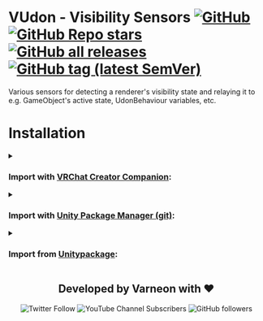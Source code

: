 <div>

# VUdon - Visibility Sensors [![GitHub](https://img.shields.io/github/license/Varneon/VUdon-VisibilitySensors?color=blue&label=License&style=flat)](https://github.com/Varneon/VUdon-VisibilitySensors/blob/main/LICENSE) [![GitHub Repo stars](https://img.shields.io/github/stars/Varneon/VUdon-VisibilitySensors?style=flat&label=Stars)](https://github.com/Varneon/VUdon-VisibilitySensors/stargazers) [![GitHub all releases](https://img.shields.io/github/downloads/Varneon/VUdon-VisibilitySensors/total?color=blue&label=Downloads&style=flat)](https://github.com/Varneon/VUdon-VisibilitySensors/releases) [![GitHub tag (latest SemVer)](https://img.shields.io/github/v/tag/Varneon/VUdon-VisibilitySensors?color=blue&label=Release&sort=semver&style=flat)](https://github.com/Varneon/VUdon-VisibilitySensors/releases/latest)

</div>

Various sensors for detecting a renderer's visibility state and relaying it to e.g. GameObject's active state, UdonBehaviour variables, etc.

# Installation

<details><summary>

### Import with [VRChat Creator Companion](https://vcc.docs.vrchat.com/vpm/packages#user-packages):</summary>

> 1. Download `com.varneon.vudon.visibility-sensors.zip` from [here](https://github.com/Varneon/VUdon-VisibilitySensors/archive/refs/heads/main.zip)
> 2. Unpack the .zip somewhere
> 3. In VRChat Creator Companion, navigate to `Settings` > `User Packages` > `Add`
> 4. Navigate to the unpacked folder, `com.varneon.vudon.visibility-sensors` and click `Select Folder`
> 5. `VUdon - Visibility Sensors` should now be visible under `Local User Packages` in the project view in VRChat Creator Companion
> 6. Click `Add`

</details><details><summary>

### Import with [Unity Package Manager (git)](https://docs.unity3d.com/2019.4/Documentation/Manual/upm-ui-giturl.html):</summary>

> 1. In the Unity toolbar, select `Window` > `Package Manager` > `[+]` > `Add package from git URL...` 
> 2. Paste the following link: `https://github.com/Varneon/VUdon-VisibilitySensors.git?path=/Packages/com.varneon.vudon.visibility-sensors`

</details><details><summary>

### Import from [Unitypackage](https://docs.unity3d.com/2019.4/Documentation/Manual/AssetPackagesImport.html):</summary>

> 1. Download latest `VUdon - Visibility Sensors` from [here](https://github.com/Varneon/VUdon-VisibilitySensors/releases/latest)
> 2. Import the downloaded .unitypackage into your Unity project

</details>

<div align="center">

## Developed by Varneon with :hearts:

![Twitter Follow](https://img.shields.io/twitter/follow/Varneon?color=%231c9cea&label=%40Varneon&logo=Twitter&style=for-the-badge)
![YouTube Channel Subscribers](https://img.shields.io/youtube/channel/subscribers/UCKTxeXy7gyaxr-YA9qGWOYg?color=%23FF0000&label=Varneon&logo=YouTube&style=for-the-badge)
![GitHub followers](https://img.shields.io/github/followers/Varneon?color=%23303030&label=Varneon&logo=GitHub&style=for-the-badge)

</div>
